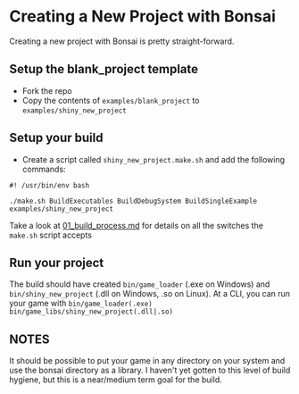 # Creating a New Project with Bonsai

Creating a new project with Bonsai is pretty straight-forward.

## Setup the blank_project template

* Fork the repo
* Copy the contents of `examples/blank_project` to `examples/shiny_new_project`

## Setup your build

* Create a script called `shiny_new_project.make.sh` and add the following commands:

```
#! /usr/bin/env bash

./make.sh BuildExecutables BuildDebugSystem BuildSingleExample examples/shiny_new_project
```

Take a look at [01_build_process.md](01_build_process.md) for details on all the
switches the `make.sh` script accepts


## Run your project

The build should have created `bin/game_loader` (.exe on Windows) and
`bin/shiny_new_project` (.dll on Windows, .so on Linux).  At a CLI, you can run
your game with `bin/game_loader(.exe) bin/game_libs/shiny_new_project(.dll|.so)`


## NOTES

It should be possible to put your game in any directory on your system and use
the bonsai directory as a library.  I haven't yet gotten to this level of build
hygiene, but this is a near/medium term goal for the build.
